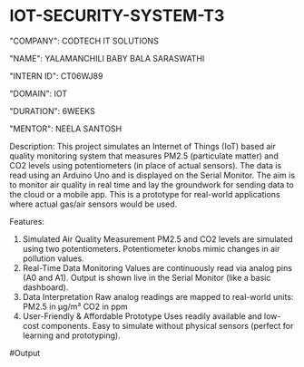 # IOT-SECURITY-SYSTEM-T3

"COMPANY": CODTECH IT SOLUTIONS

"NAME": YALAMANCHILI BABY BALA SARASWATHI

"INTERN ID": CT06WJ89

"DOMAIN": IOT

"DURATION": 6WEEKS

"MENTOR": NEELA SANTOSH

Description:
This project simulates an Internet of Things (IoT) based air quality monitoring system that measures PM2.5 (particulate matter) and CO2 levels using potentiometers (in place of actual sensors). The data is read using an Arduino Uno and is displayed on the Serial Monitor. The aim is to monitor air quality in real time and lay the groundwork for sending data to the cloud or a mobile app.
This is a prototype for real-world applications where actual gas/air sensors would be used.

Features:
1. Simulated Air Quality Measurement
PM2.5 and CO2 levels are simulated using two potentiometers.
Potentiometer knobs mimic changes in air pollution values.
2. Real-Time Data Monitoring
Values are continuously read via analog pins (A0 and A1).
Output is shown live in the Serial Monitor (like a basic dashboard).
3. Data Interpretation
Raw analog readings are mapped to real-world units:
PM2.5 in µg/m³
CO2 in ppm
4. User-Friendly & Affordable Prototype
Uses readily available and low-cost components.
Easy to simulate without physical sensors (perfect for learning and prototyping).

#Output
